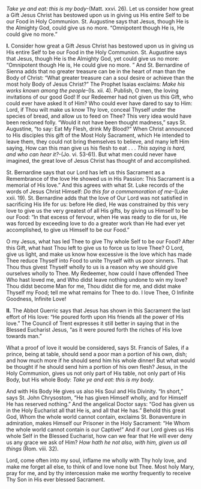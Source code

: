 
_Take ye and eat: this is my body_-(Matt. xxvi. 26). Let us consider how great a Gift Jesus Christ has bestowed upon us in giving us His entire Self to be our Food in Holy Communion. St. Augustine says that Jesus, though He is the Almighty God, could give us no more. “Omnipotent though He is, He could give no more.”

**I\.** Consider how great a Gift Jesus Christ has bestowed upon us in giving us His entire Self to be our Food in the Holy Communion. St. Augustine says that Jesus, though He is the Almighty God, yet could give us no more: “Omnipotent though He is, He could give no more. ” And St. Bernardine of Sienna adds that no greater treasure can be in the heart of man than the Body of Christ: “What greater treasure can a soul desire or achieve than the most holy Body of Jesus Christ?” The Prophet Isaias exclaims: _Make his works known among the people_-(Is. xii. 4). Publish, O men, the loving invitations of our good God! If our Redeemer had not given us this Gift, who could ever have asked It of Him? Who could ever have dared to say to Him: Lord, if Thou wilt make us know Thy love, conceal Thyself under the species of bread, and allow us to feed on Thee? This very idea would have been reckoned folly. “Would it not have been thought madness,” says St. Augustine, “to say: Eat My Flesh, drink My Blood?” When Christ announced to His disciples this gift of the Most Holy Sacrament, which He intended to leave them, they could not bring themselves to believe, and many left Him saying, How can this man give us his flesh to eat . . . _This saying is hard, and who can hear it?_-(Jo. vi. 53-61). But what men could never have imagined, the great love of Jesus Christ has thought of and accomplished.

St. Bernardine says that our Lord has left us this Sacrament as a Remembrance of the love He showed us in His Passion: This Sacrament is a memorial of His love.” And this agrees with what St. Luke records of the words of Jesus Christ Himself: _Do this for a commemoration of me_-(Luke xxii. 19). St. Bernardine adds that the love of Our Lord was not satisfied in sacrificing His life for us: before He died, He was constrained by this very love to give us the very greatest of all His gifts, by giving us Himself to be our Food: “In that excess of fervour, when He was ready to die for us, He was forced by exceeding love to do a greater work than He had ever yet accomplished, to give us Himself to be our Food.”

O my Jesus, what has led Thee to give Thy whole Self to be our Food? After this Gift, what hast Thou left to give us to force us to love Thee? O Lord, give us light, and make us know how excessive is the love which has made Thee reduce Thyself into Food to unite Thyself with us poor sinners. That Thou thus givest Thyself wholly to us is a reason why we should give ourselves wholly to Thee. My Redeemer, how could I have offended Thee Who hast loved me, and Who didst leave nothing undone to win my love? Thou didst become Man for me, Thou didst die for me, and didst make Thyself my Food; tell me what remains for Thee to do. I love Thee, O Infinite Goodness, Infinite Love!

**II\.** The Abbot Guerric says that Jesus has shown in this Sacrament the last effort of His love: “He poured forth upon His friends all the power of His love.” The Council of Trent expresses it still better in saying that in the Blessed Eucharist Jesus, “as it were poured forth the riches of His love towards man.”

What a proof of love it would be considered, says St. Francis of Sales, if a prince, being at table, should send a poor man a portion of his own, dish; and how much more if he should send him his whole dinner! But what would be thought if he should send him a portion of his own flesh? Jesus, in the Holy Communion, gives us not only part of His table, not only part of His Body, but His whole Body: _Take ye and eat: this is my body._

And with His Body He gives us also His Soul and His Divinity. “In short,” says St. John Chrysostom, “He has given Himself wholly, and for Himself He has reserved nothing.” And the angelical Doctor says: “God has given us in the Holy Eucharist all that He is, and all that He has.” Behold this great God, Whom the whole world cannot contain, exclaims St. Bonaventure in admiration, makes Himself our Prisoner in the Holy Sacrament: “He Whom the whole world cannot contain is our Captive!” And if our Lord gives us His whole Self in the Blessed Eucharist, how can we fear that He will ever deny us any grace we ask of Him? _How hath he not also, with him, given us all things_ (Rom. viii. 32).

Lord, come often into my soul, inflame me wholly with Thy holy love, and make me forget all else, to think of and love none but Thee. Most holy Mary, pray for me, and by thy intercession make me worthy frequently to receive Thy Son in His ever blessed Sacrament.

